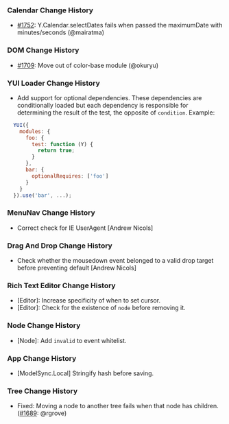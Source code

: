 ### Calendar Change History


* [#1752][]: Y.Calendar.selectDates fails when passed the maximumDate with minutes/seconds (@mairatma)

[#1752]: https://github.com/yui/yui3/pull/1752

### DOM Change History

* [#1709][]: Move out of color-base module (@okuryu)

[#1709]: https://github.com/yui/yui3/pull/1709

### YUI Loader Change History

* Add support for optional dependencies. These dependencies are conditionally
  loaded but each dependency is responsible for determining the result of the
  test, the opposite of `condition`. Example:

```js
  YUI({
    modules: {
      foo: {
        test: function (Y) {
          return true;
        }
      },
      bar: {
        optionalRequires: ['foo']
      }
    }
  }).use('bar', ...);
```

### MenuNav Change History

* Correct check for IE UserAgent [Andrew Nicols]

### Drag And Drop Change History

* Check whether the mousedown event belonged to a valid drop target before preventing default [Andrew Nicols]


### Rich Text Editor Change History

* [Editor]: Increase specificity of when to set cursor.
* [Editor]: Check for the existence of `node` before removing it.

### Node Change History

* [Node]: Add `invalid` to event whitelist.

### App Change History
 
* [ModelSync.Local] Stringify hash before saving.

### Tree Change History

* Fixed: Moving a node to another tree fails when that node has children.
  ([#1689][]: @rgrove)

[#1689]: https://github.com/yui/yui3/issues/1689